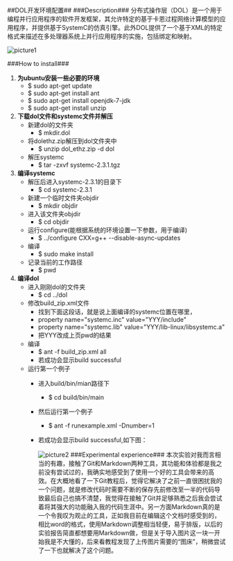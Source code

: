 ##DOL开发环境配置##
###Description###
分布式操作层（DOL）是一个用于编程并行应用程序的软件开发框架，其允许特定的基于卡恩过程网络计算模型的应用程序，并提供基于SystemC的仿真引擎。此外DOL提供了一个基于XML的特定格式来描述在多处理器系统上并行应用程序的实施，包括绑定和映射。


![picture1](http://a1.qpic.cn/psb?/V11wIoXg0U0Il1/ln5oxKl49r6xsVCO1cLtFsJY4PFWZxtuR5Q1TtG4*qE!/m/dAQBAAAAAAAAnull&bo=8QMqAvEDKgIDCC0!&rf=photolist&t=5)

###How to install###
1. **为ubuntu安装一些必要的环境**
	- $	sudo apt-get update
	- $ sudo apt-get install ant
	- $ sudo apt-get install openjdk-7-jdk
	- $ sudo apt-get install unzip 
2. **下载dol文件和systemc文件并解压**
	- 新建dol的文件夹
		- $ mkdir.dol
	- 将dolethz.zip解压到dol文件夹中
		- $ unzip dol_ethz.zip -d dol
	- 解压systemc
		- $ tar -zxvf systemc-2.3.1.tgz
3. **编译systemc**
	- 解压后进入systemc-2.3.1的目录下
		- $	cd systemc-2.3.1
	- 新建一个临时文件夹objdir
		- $	mkdir objdir
	- 进入该文件夹objdir
		- $	cd objdir
	- 运行configure(能根据系统的环境设置一下参数，用于编译)
		- $	../configure CXX=g++ --disable-async-updates
	- 编译
		- $	sudo make install
	- 记录当前的工作路径
		- $ pwd
4. **编译dol**
	- 进入刚刚dol的文件夹
		- $	cd ../dol
	- 修改build_zip.xml文件
		- 找到下面这段话，就是说上面编译的systemc位置在哪里，
		- property name="systemc.inc" value="YYY/include"    
		- property name="systemc.lib" value="YYY/lib-linux/libsystemc.a"
		- 把YYY改成上页pwd的结果
	- 编译
		- $	ant -f build_zip.xml all
		- 若成功会显示build successful
	- 运行第一个例子
		- 进入build/bin/mian路径下
			- $	cd build/bin/main
		- 然后运行第一个例子
			- $	ant -f runexample.xml -Dnumber=1
		- 若成功会显示build successful,如下图：
		
			![picture2](http://a4.qpic.cn/psb?/V11wIoXg0U0Il1/AGMEfRqvNn53NzUhGOmRAur1EHNeelzCgV*PnYDAEQA!/m/dHcBAAAAAAAAnull&bo=fAJhAgAAAAAFBzk!&rf=photolist&t=5)
###Experimental experience###
本次实验对我而言相当的有趣，接触了Git和Markdown两种工具，其功能和体验都是我之前没有尝试过的，我确实地感受到了使用一个好的工具会带来的高效。在大概地看了一下Git教程后，觉得它解决了之前一直很困扰我的一个问题，就是修改代码时需要不断的保存先前修改至一半的代码导致最后自己也搞不清楚，我觉得在接触了Git并足够熟悉之后我会尝试着将其强大的功能融入我的代码生涯中。另一方面Markdown真的是一个令我叹为观止的工具，正如我目前在编辑这个文档时感受到的，相比word的格式，使用Markdown调整相当轻便，易于排版，以后的实验报告简直都想要用Markdown做，但是关于导入图片这一块一开始我是不大懂的，后来看教程发现了上传图片需要的“图床”，稍微尝试了一下也就解决了这个问题。